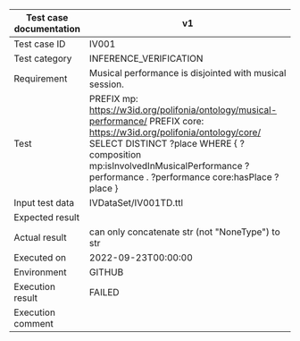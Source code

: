 | Test case documentation |                                                                                                                                v1                                                                                                                                 |
| ----------------------- | ----------------------------------------------------------------------------------------------------------------------------------------------------------------------------------------------------------------------------------------------------------------- |
| Test case ID            | IV001                                                                                                                                                                                                                                                             |
| Test category           | INFERENCE_VERIFICATION                                                                                                                                                                                                                                            |
| Requirement             | Musical performance is disjointed with musical session.                                                                                                                                                                                                           |
| Test                    | PREFIX mp: <https://w3id.org/polifonia/ontology/musical-performance/>  PREFIX core: <https://w3id.org/polifonia/ontology/core/> SELECT DISTINCT ?place WHERE { ?composition mp:isInvolvedInMusicalPerformance ?performance . ?performance core:hasPlace ?place }  |
| Input test data         | IVDataSet/IV001TD.ttl                                                                                                                                                                                                                                             |
| Expected result         |                                                                                                                                                                                                                                                                   |
| Actual result           | can only concatenate str (not "NoneType") to str                                                                                                                                                                                                                  |
| Executed on             | 2022-09-23T00:00:00                                                                                                                                                                                                                                               |
| Environment             | GITHUB                                                                                                                                                                                                                                                            |
| Execution result        | FAILED                                                                                                                                                                                                                                                            |
| Execution comment       |                                                                                                                                                                                                                                                                   |
